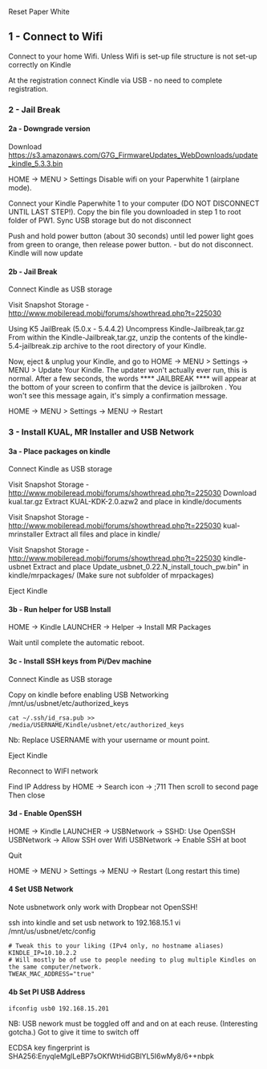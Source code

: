 Reset Paper White

## 1 - Connect to Wifi

Connect to your home Wifi. Unless Wifi is set-up file structure is not set-up correctly on Kindle

At the registration connect Kindle via USB - no need to complete registration. 


### 2 - Jail Break


#### 2a - Downgrade version

Download
	https://s3.amazonaws.com/G7G_FirmwareUpdates_WebDownloads/update_kindle_5.3.3.bin


HOME -> MENU  > Settings  Disable wifi on your Paperwhite 1 (airplane mode).

Connect your Kindle Paperwhite 1 to your computer (DO NOT DISCONNECT UNTIL LAST STEP!).
Copy the bin file you downloaded in step 1 to root folder of PW1.
Sync USB storage but do not disconnect

Push and hold power button (about 30 seconds) until led power light goes from green to orange, then release power button. - but do not disconnect.
Kindle will now update


#### 2b - Jail Break 

Connect Kindle as USB storage

Visit Snapshot Storage - http://www.mobileread.mobi/forums/showthread.php?t=225030

Using K5 JailBreak (5.0.x - 5.4.4.2) 
Uncompress Kindle-Jailbreak,tar.gz
From within the Kindle-Jailbreak,tar.gz, unzip the contents of the kindle-5.4-jailbreak.zip archive to the root directory of your Kindle.

Now, eject & unplug your Kindle, and go to HOME -> MENU > Settings -> MENU > Update Your Kindle. The updater won't actually ever run, this is normal. After a few seconds, the words **** JAILBREAK **** will appear at the bottom of your screen to confirm that the device is jailbroken . You won't see this message again, it's simply a confirmation message.

HOME -> MENU > Settings -> MENU -> Restart


### 3 - Install KUAL, MR Installer and USB Network


#### 3a - Place packages on kindle

Connect Kindle as USB storage

Visit Snapshot Storage - http://www.mobileread.mobi/forums/showthread.php?t=225030
Download kual.tar.gz
Extract KUAL-KDK-2.0.azw2 and place in kindle/documents

Visit Snapshot Storage - http://www.mobileread.mobi/forums/showthread.php?t=225030
kual-mrinstaller
Extract all files and place in kindle/

Visit Snapshot Storage - http://www.mobileread.mobi/forums/showthread.php?t=225030
kindle-usbnet
Extract and place Update\_usbnet\_0.22.N\_install\_touch\_pw.bin" in kindle/mrpackages/ (Make sure not subfolder of mrpackages)

Eject Kindle

#### 3b - Run helper for USB Install

HOME ->  Kindle LAUNCHER -> Helper -> Install MR Packages 

Wait until complete the automatic reboot.

#### 3c - Install SSH keys from Pi/Dev machine

Connect Kindle as USB storage

Copy on kindle before enabling USB Networking /mnt/us/usbnet/etc/authorized_keys

    cat ~/.ssh/id_rsa.pub >> /media/USERNAME/Kindle/usbnet/etc/authorized_keys
Nb: Replace USERNAME with your username or mount point. 

Eject Kindle

Reconnect to WIFI network

Find IP Address by HOME -> Search icon -> ;711 
Then scroll to second page 
Then close

#### 3d - Enable OpenSSH 

HOME ->  Kindle LAUNCHER -> USBNetwork -> SSHD: Use OpenSSH
USBNetwork -> Allow SSH over Wifi
USBNetwork -> Enable SSH at boot

Quit

HOME -> MENU > Settings -> MENU -> Restart
(Long restart this time)


#### 4 Set USB Network

Note usbnetwork only work with Dropbear not OpenSSH!

ssh into kindle and set usb network to 192.168.15.1
	vi /mnt/us/usbnet/etc/config
	

	# Tweak this to your liking (IPv4 only, no hostname aliases)
	KINDLE_IP=10.10.2.2
	# Will mostly be of use to people needing to plug multiple Kindles on the same computer/network.
	TWEAK_MAC_ADDRESS="true"

#### 4b Set PI USB Address

	ifconfig usb0 192.168.15.201
	

NB: USB nework must be toggled off and and on at each reuse. (Interesting gotcha.) Got to give it time to switch off



ECDSA key fingerprint is SHA256:EnyqIeMglLeBP7sOKfWtHidGBlYL5I6wMy8/6++nbpk